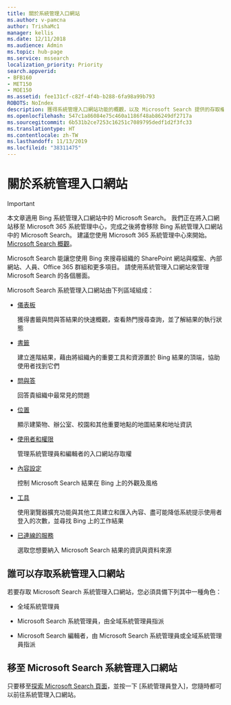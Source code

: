 ```yaml
---
title: 關於系統管理入口網站
ms.author: v-pamcna
author: TrishaMc1
manager: kellis
ms.date: 12/11/2018
ms.audience: Admin
ms.topic: hub-page
ms.service: mssearch
localization_priority: Priority
search.appverid:
- BFB160
- MET150
- MOE150
ms.assetid: fee131cf-c82f-4f4b-b288-6fa98a99b793
ROBOTS: NoIndex
description: 獲得系統管理入口網站功能的概觀，以及 Microsoft Search 提供的存取權限
ms.openlocfilehash: 547c1a86084e75c460a1186f48ab86249df2717a
ms.sourcegitcommit: 6b531b2ce7253c16251c7089795dedf1d2f3fc33
ms.translationtype: HT
ms.contentlocale: zh-TW
ms.lasthandoff: 11/13/2019
ms.locfileid: "38311475"
---
```

# <a name="about-the-admin-portal"></a>關於系統管理入口網站

> [!IMPORTANT]
> 本文章適用 Bing 系統管理入口網站中的 Microsoft Search。 我們正在將入口網站移至 Microsoft 365 系統管理中心，完成之後將會移除 Bing 系統管理入口網站中的 Microsoft Search。 建議您使用 Microsoft 365 系統管理中心來開始。 [Microsoft Search 概觀](overview-microsoft-search.md)。

    
Microsoft Search 能讓您使用 Bing 來搜尋組織的 SharePoint 網站與檔案、內部網站、人員、Office 365 群組和更多項目。 請使用系統管理入口網站來管理 Microsoft Search 的各個層面。
  
Microsoft Search 系統管理入口網站由下列區域組成：
  
- [儀表板](get-insights.md)
    
    獲得書籤與問與答結果的快速概觀，查看熱門搜尋查詢，並了解結果的執行狀態
    
- [書籤](create-and-manage-bookmarks.md)
    
    建立進階結果，藉由將組織內的重要工具和資源置於 Bing 結果的頂端，協助使用者找到它們
    
- [問與答](create-and-manage-qas.md)
    
    回答貴組織中最常見的問題
    
- [位置](add-a-location.md)
    
    顯示建築物、辦公室、校園和其他重要地點的地圖結果和地址資訊
    
- [使用者和權限](add-users.md)
    
    管理系統管理員和編輯者的入口網站存取權
    
- [內容設定](content-settings.md)
    
    控制 Microsoft Search 結果在 Bing 上的外觀及風格
    
- [工具](admin-portal-tools.md)
    
    使用瀏覽器擴充功能與其他工具建立和匯入內容、盡可能降低系統提示使用者登入的次數，並尋找 Bing 上的工作結果
    
- [已連線的服務](connected-services.md)
    
    選取您想要納入 Microsoft Search 結果的資訊與資料來源
    
## <a name="who-can-access-the-admin-portal"></a>誰可以存取系統管理入口網站

若要存取 Microsoft Search 系統管理入口網站，您必須具備下列其中一種角色：
  
- 全域系統管理員
    
- Microsoft Search 系統管理員，由全域系統管理員指派
    
- Microsoft Search 編輯者，由 Microsoft Search 系統管理員或全域系統管理員指派
    
## <a name="go-to-the-microsoft-search-admin-portal"></a>移至 Microsoft Search 系統管理入口網站

只要移至[探索 Microsoft Search 頁面](https://www.bing.com/business/explore)，並按一下 [系統管理員登入]，您隨時都可以前往系統管理入口網站。 